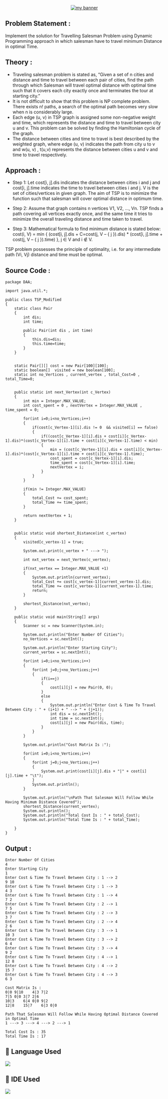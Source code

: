 <p align="center">
  <a href="https://www.yushi.dev/" target="_blank" rel="noreferrer"><img src="https://user-images.githubusercontent.com/103045206/194352037-cde3c1f3-4fe3-48c6-910b-685f0019f5c0.jpg" alt="my banner"></a>
</p>

## Problem Statement :
Implement the solution for Travelling Salesman Problem using Dynamic Programming approach in which salesman have to travel minimum Distance in optimal Time.

## Theory :
* Traveling salesman problem is stated as, “Given a set of n cities and distance and time to travel between each pair of cities, find the path through which Salesman will travel optimal distance with optimal time such that it covers each city exactly once and terminates the tour at starting city.”
* It is not difficult to show that this problem is NP complete problem. There exists n! paths, a search of the optimal path becomes very slow when n is considerably large.
* Each edge (u, v) in TSP graph is assigned some non-negative weight and time, which represents the distance and time to travel between city u and v. This problem can be solved by finding the Hamiltonian cycle of the graph.
* The distance between cities and time to travel is best described by the weighted graph, where edge (u, v) indicates the path from city u to v and w(u, v) , t(u,v) represents the distance between cities u and v and time to travel respectively.

## Approach : 
* Step 1:
Let cost[i, j].dis indicates the distance between cities i and j and cost[i, j].time indicates the time to travel between cities i and j. V is the set of cities/vertices in given graph. The aim of TSP is to minimize the function such that salesman will cover optimal distance in optimum time. 

* Step 2:
Assume that graph contains n vertices V1, V2, ..., Vn. TSP finds a path covering all vertices exactly once, and the same time it tries to minimize the overall traveling distance and time taken to travel.

* Step 3:
Mathematical formula to find minimum distance is stated below:
cost(i, V) = min { (cost[i, j].dis + C=cost(j, V – { j }).dis) * (cost[i, j].time + cost(j, V – { j }).time) }, j ∈ V and i ∉ V.

TSP problem possesses the principle of optimality, i.e. for any intermediate path (Vi, Vj) distance and time must be optimal.


## Source Code :
```
package DAA;

import java.util.*;

public class TSP_Modified 
{
	static class Pair
	{
		int dis;
		int time;
		
		public Pair(int dis , int time)
		{
			this.dis=dis;
			this.time=time;
		}
	}
	
	
	static Pair[][] cost = new Pair[100][100]; 
	static boolean[]  visited = new boolean[100];
	static int no_Vertices , current_vertex , total_Cost=0 , total_Time=0;
	
	
	public static int next_Vertex(int c_Vertex)
	{
		int min = Integer.MAX_VALUE;
		int cost_spent = 0 , nextVertex = Integer.MAX_VALUE , time_spent = 0;
		
		for(int i=0;i<no_Vertices;i++)
		{
			if(cost[c_Vertex-1][i].dis != 0  && visited[i] == false) 
			{
				if((cost[c_Vertex-1][i].dis + cost[i][c_Vertex-1].dis)*(cost[c_Vertex-1][i].time + cost[i][c_Vertex-1].time) < min)
				{
					min = (cost[c_Vertex-1][i].dis + cost[i][c_Vertex-1].dis)*(cost[c_Vertex-1][i].time + cost[i][c_Vertex-1].time);
					cost_spent = cost[c_Vertex-1][i].dis;
					time_spent = cost[c_Vertex-1][i].time;
					nextVertex = i;
				}
			}
		}
		
		if(min != Integer.MAX_VALUE)
		{
			total_Cost += cost_spent;
			total_Time += time_spent;
		}
		
		return nextVertex + 1;
	}
	
	
	public static void shortest_Distance(int c_vertex)
	{
		visited[c_vertex-1] = true;
		
		System.out.print(c_vertex + " ---> ");
		
		int nxt_vertex = next_Vertex(c_vertex);
		
		if(nxt_vertex == Integer.MAX_VALUE +1)
		{
			System.out.println(current_vertex);
			total_Cost += cost[c_vertex-1][current_vertex-1].dis;
			total_Time += cost[c_vertex-1][current_vertex-1].time;
			return;
		}
		
		shortest_Distance(nxt_vertex);
	}

	public static void main(String[] args) 
	{
		Scanner sc = new Scanner(System.in);
		
		System.out.println("Enter Number Of Cities");
		no_Vertices = sc.nextInt();
		
		System.out.println("Enter Starting City");
		current_vertex = sc.nextInt();
		
		for(int i=0;i<no_Vertices;i++)
		{
			for(int j=0;j<no_Vertices;j++)
			{
				if(i==j)
				{
					cost[i][j] = new Pair(0, 0);
				}
				else
				{
					System.out.println("Enter Cost & Time To Travel Between City : " + (i+1) + " --> " + (j+1));
					int dis = sc.nextInt();
					int time = sc.nextInt();
					cost[i][j] = new Pair(dis, time);
				}
			}
		}
		
		System.out.println("Cost Matrix Is :");
		
		for(int i=0;i<no_Vertices;i++)
		{
			for(int j=0;j<no_Vertices;j++)
			{
				System.out.print(cost[i][j].dis + "|" + cost[i][j].time + "\t");
			}
			System.out.println();
		}
		
		System.out.println("\nPath That Salesman Will Follow While Having Minimum Distance Covered");
		shortest_Distance(current_vertex);
		System.out.println();
		System.out.println("Total Cost Is : " + total_Cost);
		System.out.println("Total Time Is : " + total_Time);
		
	}
}

```

## Output :

```
Enter Number Of Cities
4
Enter Starting City
1
Enter Cost & Time To Travel Between City : 1 --> 2
9 10
Enter Cost & Time To Travel Between City : 1 --> 3
4 3
Enter Cost & Time To Travel Between City : 1 --> 4
7 2
Enter Cost & Time To Travel Between City : 2 --> 1
7 5
Enter Cost & Time To Travel Between City : 2 --> 3
3 7
Enter Cost & Time To Travel Between City : 2 --> 4
2 6
Enter Cost & Time To Travel Between City : 3 --> 1
10 3
Enter Cost & Time To Travel Between City : 3 --> 2
6 4
Enter Cost & Time To Travel Between City : 3 --> 4
9 2
Enter Cost & Time To Travel Between City : 4 --> 1
12 8
Enter Cost & Time To Travel Between City : 4 --> 2
15 7
Enter Cost & Time To Travel Between City : 4 --> 3
6 3

Cost Matrix Is :
0|0	9|10	4|3	7|2	
7|5	0|0	3|7	2|6	
10|3	6|4	0|0	9|2	
12|8	15|7	6|3	0|0	

Path That Salesman Will Follow While Having Optimal Distance Covered in Optimal Time
1 ---> 3 ---> 4 ---> 2 ---> 1

Total Cost Is : 35
Total Time Is : 17

```

## 💼 Language Used
 
![](https://img.shields.io/badge/Code-Java-informational?style=flat&logo=react&color=61DAFB)

## 💼 IDE Used

![](https://img.shields.io/badge/IDE-Eclipse-informational?style=flat&logo=react&color=61DAFB)

